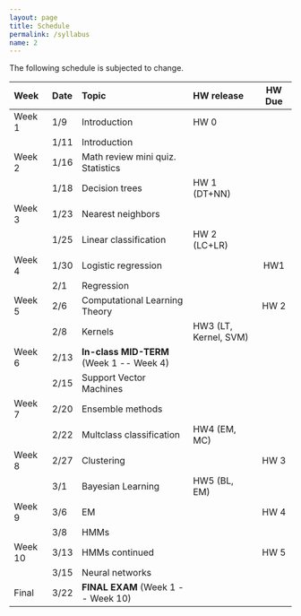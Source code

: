 ```yaml
---
layout: page
title: Schedule
permalink: /syllabus
name: 2
---
```

The following schedule is subjected to change.



| Week	 | Date	 | Topic | HW release	| HW Due |
:------- | :---- | :----- | :----- | :-----: |
| Week 1	| 1/9	 | Introduction	|	HW 0 	|   |
|        | 1/11 |	Introduction | | | 			
| Week 2 | 1/16	| Math review mini quiz. Statistics | | |			
|        | 1/18 | Decision trees	| HW 1 (DT+NN) | |	
| Week 3 | 1/23 | Nearest neighbors | | |			
|	 | 1/25	| Linear classification	| HW 2 (LC+LR) | |
| Week 4 | 1/30	| Logistic regression |	 | HW1 |
| 	 | 2/1  | Regression | | |			
| Week 5 | 2/6	| Computational Learning Theory	|  | HW 2 |
|	 | 2/8	| Kernels	| HW3 (LT, Kernel, SVM) |
| Week 6 | 2/13	| **In-class MID-TERM** (Week 1 -- Week 4)	| |		
|	 | 2/15	| Support Vector Machines | |			
| Week 7 | 2/20	| Ensemble methods | |	
|	 | 2/22	| Multclass classification | HW4 (EM, MC) | |	
| Week 8 | 2/27 | Clustering | | HW 3 |
| 	 | 3/1 | Bayesian Learning | HW5 (BL, EM) | |	
| Week 9 | 3/6 | EM | | HW 4 | 
| 	 | 3/8 | HMMs | | |			
| Week 10 | 3/13 | HMMs continued |	|	HW 5|
| 	| 3/15	| Neural networks			
| Final | 3/22 | **FINAL EXAM** (Week 1 -- Week 10)		


 
 
